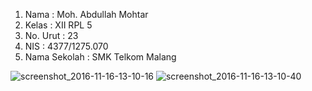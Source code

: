 1. Nama : Moh. Abdullah Mohtar 
2. Kelas : XII RPL 5 
3. No. Urut : 23 
4. NIS : 4377/1275.070 
5. Nama Sekolah : SMK Telkom Malang

![screenshot_2016-11-16-13-10-16](https://cloud.githubusercontent.com/assets/22857085/20342138/d905ba16-ac1b-11e6-9686-839b776d8b83.png)
![screenshot_2016-11-16-13-10-40](https://cloud.githubusercontent.com/assets/22857085/20342139/d9199aa4-ac1b-11e6-86a0-efded2d56a6f.png)
